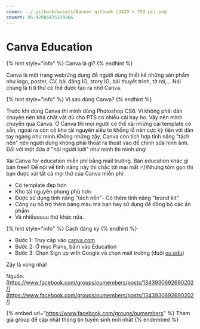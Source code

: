 ```yaml
---
cover: ../.gitbook/assets/Banner gitbook (3420 × 750 px).png
coverY: 95.42986425339366
---
```


# Canva Education

{% hint style="info" %}
Canva là gì?
{% endhint %}

Canva là một trang web/ứng dụng để người dùng thiết kế những sản phẩm như logo, poster, CV, bài đăng IG, story IG, bài thuyết trình, tờ rơi,... Nói chung là ti tỉ thứ có thể được tạo ra nhờ Canva.

{% hint style="info" %}
Vì sao dùng Canva?
{% endhint %}

Trước khi dùng Canva thì mình dùng Photoshop CS6. Vì không phải dân chuyên nên khá chật vật dù cho PTS có nhiều cái hay ho. Vậy nên mình chuyển qua Canva. Ở Canva thì mọi người có thể xài những cái template có sẵn, ngoài ra còn có kho tài nguyên siêu to khổng lồ nên cực kỳ tiện với dân tay ngang như mình.Không những zậy, Canva còn tích hợp tính năng "tách nền" nên người dùng không phải thoát ra thoát vào để chỉnh sửa hình ảnh. Đối với một đứa ở "hội người lười" như mình thì mình ưng!

Xài Canva for education miễn phí bằng mail trường. Bản education khác gì bản free? Để nói về tính năng này thì chắc tới mai mất =))Nhưng tóm gọn thì bạn được xài tất cả mọi thứ của Canva miễn phí:

* Có template đẹp hơn
* Kho tài nguyên phong phú hơn
* Được sử dụng tính năng "tách nền"- Có thêm tính năng "brand kit"&#x20;
* Công cụ hỗ trợ thêm bảng màu mà bạn hay sử dụng để đồng bộ các ấn phẩm
* Và nhiềuuuuu thứ khác nữa.&#x20;

{% hint style="info" %}
Cách đăng ký
{% endhint %}

* Bước 1: Truy cập vào [canva.com](https://l.facebook.com/l.php?u=https%3A%2F%2Fcanva.com%2F%3Ffbclid%3DIwAR1CVrGgWCmmfkPsQ18hwYnBN7e7-OlUdEMzMO9RaPoG7r\_dgPZvQtnNmQU\&h=AT2Cb-jd7MmyDKIUGZhZOexmf92vyUX-iVluRKuEaGhkZRNH1lhATmRg82As67vL2uD4JJpNDlW7ZJ2cshBr5b9aaoccgGJu6I5Q0W6\_htRlLJ8CzxD4cG\_tmKftX-annjom&\_\_tn\_\_=-UK-R\&c\[0]=AT1aFK-3vqSAAnMzVxi0kpY7x5pgjDRRQw00Q\_PzG5vxGKRo8fJqm98qicC-QJppZdPAjjR8zpEnwwVg9VE0GVim\_0JKy-3VJobecR5Y9sUzYgQ1AuEi8KZtTV\_yN4YBAEWQaBYPmNB4PIjB4uap0ktJ10F07snXb\_E)
* Bước 2: Ở mục Plans, bấm vào Education
* Bước 3: Chọn Sign up with Google và chọn mail trường (đuôi [ou.edu](https://l.facebook.com/l.php?u=http%3A%2F%2Fou.edu%2F%3Ffbclid%3DIwAR3MseGi8\_3Iebl3m\_TVlhukC0izWCTY9j3X7g4nw3rYjY9A-EpwDfRsWB8\&h=AT1a6mLIB51KId23rpGYS0ZBhn7GX4C7V1EnFOiot2CIMRaAf86-E3SnyFFyBjA0Wz2eDYyXH6ZNdcUfwfgfAe0IVhDbmDh8mxx-7TzAyGKJIiDGVEQgamX0b4TnJWDzywhk&\_\_tn\_\_=-UK-R\&c\[0]=AT1aFK-3vqSAAnMzVxi0kpY7x5pgjDRRQw00Q\_PzG5vxGKRo8fJqm98qicC-QJppZdPAjjR8zpEnwwVg9VE0GVim\_0JKy-3VJobecR5Y9sUzYgQ1AuEi8KZtTV\_yN4YBAEWQaBYPmNB4PIjB4uap0ktJ10F07snXb\_E))

Zậy là xong nhá!

Nguồn: [https://www.facebook.com/groups/oumembers/posts/1343930692690202/](https://www.facebook.com/groups/oumembers/posts/1343930692690202/)

{% embed url="https://www.facebook.com/groups/oumembers" %}
Tham gia group để cập nhật thông tin tuyển sinh mới nhất
{% endembed %}
